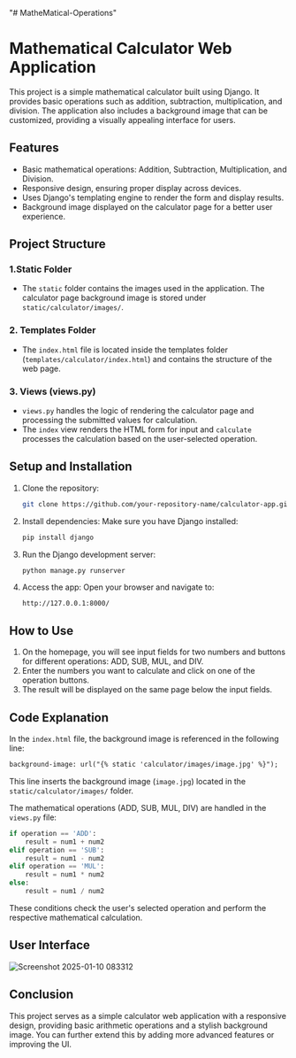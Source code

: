"# MatheMatical-Operations" 
# Mathematical Calculator Web Application
This project is a simple mathematical calculator built using Django. It provides basic operations such as addition, subtraction, multiplication, and division. The application also includes a background image that can be customized, providing a visually appealing interface for users.

## Features
- Basic mathematical operations: Addition, Subtraction, Multiplication, and Division.
- Responsive design, ensuring proper display across devices.
- Uses Django's templating engine to render the form and display results.
- Background image displayed on the calculator page for a better user experience.

## Project Structure

### 1.Static Folder
   - The `static` folder contains the images used in the application. The calculator page background image is stored under `static/calculator/images/`.

### 2. Templates Folder
   - The `index.html` file is located inside the templates folder (`templates/calculator/index.html`) and contains the structure of the web page.

### 3. Views (views.py)
   - `views.py` handles the logic of rendering the calculator page and processing the submitted values for calculation.
   - The `index` view renders the HTML form for input and `calculate` processes the calculation based on the user-selected operation.

## Setup and Installation

1. Clone the repository:
    ```bash
    git clone https://github.com/your-repository-name/calculator-app.git
    ```

2. Install dependencies:
    Make sure you have Django installed:
    ```bash
    pip install django
    ```

3. Run the Django development server:
    ```bash
    python manage.py runserver
    ```

4. Access the app:
    Open your browser and navigate to:
    ```
    http://127.0.0.1:8000/
    ```

## How to Use

1. On the homepage, you will see input fields for two numbers and buttons for different operations: ADD, SUB, MUL, and DIV.
2. Enter the numbers you want to calculate and click on one of the operation buttons.
3. The result will be displayed on the same page below the input fields.

## Code Explanation

In the `index.html` file, the background image is referenced in the following line:

```html
background-image: url("{% static 'calculator/images/image.jpg' %}");
```

This line inserts the background image (`image.jpg`) located in the `static/calculator/images/` folder.

The mathematical operations (ADD, SUB, MUL, DIV) are handled in the `views.py` file:

```python
if operation == 'ADD':
    result = num1 + num2
elif operation == 'SUB':
    result = num1 - num2
elif operation == 'MUL':
    result = num1 * num2
else:
    result = num1 / num2
```

These conditions check the user's selected operation and perform the respective mathematical calculation.
## User Interface
![Screenshot 2025-01-10 083312](https://github.com/user-attachments/assets/ff875b45-0f27-4934-b360-912ad3dbd4de)

## Conclusion

This project serves as a simple calculator web application with a responsive design, providing basic arithmetic operations and a stylish background image. You can further extend this by adding more advanced features or improving the UI.


